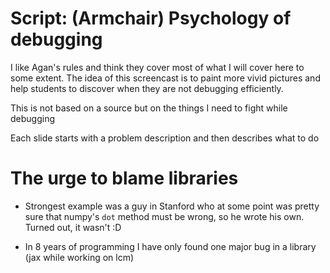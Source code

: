 # Script: (Armchair) Psychology of debugging

I like Agan's rules and think they cover most of what I will cover here to some extent.
The idea of this screencast is to paint more vivid pictures and help students to
discover when they are not debugging efficiently.

This is not based on a source but on the things I need to fight while debugging

Each slide starts with a problem description and then describes what to do

# The urge to blame libraries

- Strongest example was a guy in Stanford who at some point was pretty sure that numpy's
  `dot` method must be wrong, so he wrote his own. Turned out, it wasn't :D

- In 8 years of programming I have only found one major bug in a library (jax while
  working on lcm)
